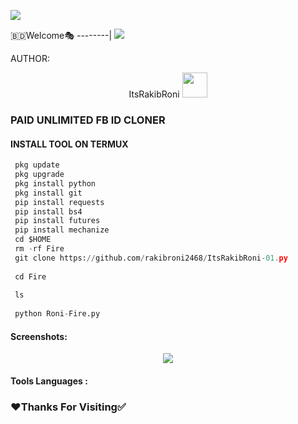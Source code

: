 ![](https://github.com/U7P4L-IN/U7P4L-IN/blob/main/Python.gif)
 
 
 
🇧🇩Welcome🎭
--------|
![](https://media.tenor.com/iVCiM9W7cvYAAAAd/welcome.gif)
 
 
 
AUTHOR:
   <p align="center">
   ItsRakibRoni <img src="https://media.tenor.com/rePDfDWO3XoAAAAM/hacking.gif" width="40px"></i></b>
   </p> 
 
 
### PAID UNLIMITED FB ID CLONER
 
 
  
#### INSTALL TOOL ON TERMUX
 
```python
 pkg update
 pkg upgrade
 pkg install python
 pkg install git
 pip install requests
 pip install bs4
 pip install futures
 pip install mechanize
 cd $HOME 
 rm -rf Fire
 git clone https://github.com/rakibroni2468/ItsRakibRoni-01.py
 
 cd Fire
 
 ls
 
 python Roni-Fire.py
```
#### Screenshots:
 
<p align="center"><img src="https://github.com/U7P4L-IN/Auto_Cookies/blob/main/IMG_20230507_073712.jpg">
 
 
#### Tools Languages :
 
 
### ❤️Thanks For Visiting✅